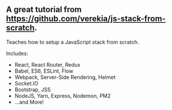## A great tutorial from https://github.com/verekia/js-stack-from-scratch.

Teaches how to setup a JavaScript stack from scratch.

Includes:

* React, React Router, Redux
* Babel, ES6, ESLint, Flow
* Webpack, Server-Side Rendering, Helmet
* Socket.IO
* Bootstrap, JSS
* NodeJS, Yarn, Express, Nodemon, PM2
* ...and More!

